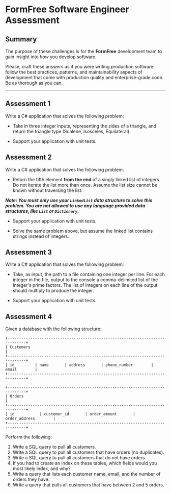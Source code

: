 # FormFree Software Engineer Assessment

## Summary

The purpose of these challenges is for the __FormFree__ development team to gain
insight into _how_ you develop software.

Please, craft these answers as if you were writing production software: follow
the best practices, patterns, and maintainability aspects of development that
come with production quality and enterprise-grade code. Be as thorough as you can.

---

## Assessment 1

Write a C# application that solves the following problem:

* Take in three integer inputs, representing the sides of a triangle, and return
the triangle type (Scalene, Isosceles, Equilateral).

* Support your application with unit tests.

## Assessment 2

Write a C# application that solves the following problem:

* Return the fifth element __from the end__ of a singly linked list of integers.
Do not iterate the list more than once. Assume the list size cannot be known
without traversing the list.

***Note: You must __only__ use your `LinkedList` data structure to solve this problem.
You are not allowed to use any language provided data structures, like `List` or `Dictionary`.***

* Support your application with unit tests.

* Solve the same problem above, but assume the linked list contains strings
instead of integers.

## Assessment 3

Write a C# application that solves the following problem:

* Take, as input, the path to a file containing one integer per line. For each
integer in the file, output to the console a comma-delimited list of the
integer's prime factors. The list of integers on each line of the output should
multiply to produce the integer.

* Support your application with unit tests.

## Assessment 4

Given a database with the following structure:

```
+------------------------------------------------------------------------------+
| Customers                                                                    |
+------------------------------------------------------------------------------+
| id         | name       | address       | phone_number        | email        |
+------------------------------------------------------------------------------+
```
```
+------------------------------------------------------------------------------+
| Orders                                                                       |
+------------------------------------------------------------------------------+
| id           | customer_id       | order_amount       | order_address        |
+------------------------------------------------------------------------------+
```

Perform the following:

1. Write a SQL query to pull all customers.
2. Write a SQL query to pull all customers that have orders (no duplicates).
3. Write a SQL query to pull all customers that do not have orders.
4. If you had to create an index on these tables, which fields would you most
likely index, and why?
5. Write a query that lists each customer name, email, and the number of orders
they have.
6. Write a query that pulls all customers that have between 2 and 5 orders.
